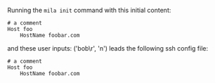 Running the `mila init` command with this initial content:

```
# a comment
Host foo
    HostName foobar.com

```

and these user inputs: ('bob\r', 'n')
leads the following ssh config file:

```
# a comment
Host foo
    HostName foobar.com

```
